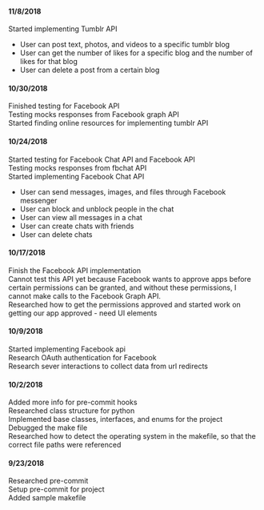 #### 11/8/2018
Started implementing Tumblr API
* User can post text, photos, and videos to a specific tumblr blog
* User can get the number of likes for a specific blog and the number of likes for that blog
* User can delete a post from a certain blog

#### 10/30/2018
Finished testing for Facebook API  
Testing mocks responses from Facebook graph API  
Started finding online resources for implementing tumblr API  

#### 10/24/2018  
Started testing for Facebook Chat API and Facebook API  
Testing mocks responses from fbchat API  
Started implementing Facebook Chat API
* User can send messages, images, and files through Facebook messenger
* User can block and unblock people in the chat
* User can view all messages in a chat
* User can create chats with friends
* User can delete chats  


#### 10/17/2018  
Finish the Facebook API implementation  
Cannot test this API yet because Facebook wants to approve apps before certain permissions can be granted, and without these permissions, I cannot make calls to the Facebook Graph API.  
Researched how to get the permissions approved and started work on getting our app approved - need UI elements  

#### 10/9/2018
Started implementing Facebook api  
Research OAuth authentication for Facebook  
Research sever interactions to collect data from url redirects  

#### 10/2/2018
Added more info for pre-commit hooks  
Researched class structure for python  
Implemented base classes, interfaces, and enums for the project  
Debugged the make file  
Researched how to detect the operating system in the makefile, so that the correct file paths were referenced  

#### 9/23/2018
Researched pre-commit  
Setup pre-commit for project  
Added sample makefile  
